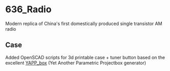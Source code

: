 # 636_Radio
Modern replica of China's first domestically produced single transistor AM radio

## Case
Added OpenSCAD scripts for 3d printable case + tuner button based on the excellent [YAPP_box](https://github.com/mrWheel/YAPP_Box) (Yet Another Parametric Projectbox generator) 